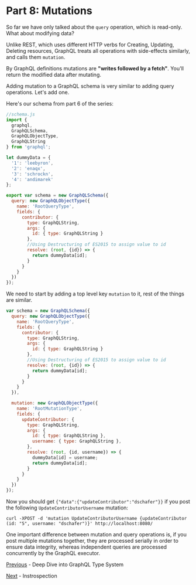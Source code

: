 # Part 8: Mutations

So far we have only talked about the `query` operation, which is read-only. What about modifying data?

Unlike REST, which uses different HTTP verbs for Creating, Updating, Deleting resources, GraphQL treats all operations with side-effects similarly, and calls them `mutation`.

By GraphQL definitions mutations are **"writes followed by a fetch"**. You'll return the modified data after mutating.

Adding mutation to a GraphQL schema is very similar to adding query operations. Let's add one.

Here's our schema from part 6 of the series:

```js
//schema.js
import {
  graphql,
  GraphQLSchema,
  GraphQLObjectType,
  GraphQLString
} from 'graphql';

let dummyData = {
  '1': 'leebyron',
  '2': 'enaqx',
  '3': 'schrockn',
  '4': 'andimarek'
};

export var schema = new GraphQLSchema({
  query: new GraphQLObjectType({
    name: 'RootQueryType',
    fields: {
      contributor: {
        type: GraphQLString,
        args: {
          id: { type: GraphQLString }
        },
        //Using Destructuring of ES2015 to assign value to id
        resolve: (root, {id}) => {
          return dummyData[id];
        }
      }
    }
  })
});
```

We need to start by adding a top level key `mutation` to it, rest of the things are similar.

```js
var schema = new GraphQLSchema({
  query: new GraphQLObjectType({
    name: 'RootQueryType',
    fields: {
      contributor: {
        type: GraphQLString,
        args: {
          id: { type: GraphQLString }
        },
        //Using Destructuring of ES2015 to assign value to id
        resolve: (root, {id}) => {
          return dummyData[id];
        }
      }
    }
  }),

  mutation: new GraphQLObjectType({
    name: 'RootMutationType',
    fields: {
      updateContributor: {
        type: GraphQLString,
        args: {
          id: { type: GraphQLString },
          username: { type: GraphQLString },
        },
        resolve: (root, {id, username}) => {
          dummyData[id] = username;
          return dummyData[id];
        }
      }
    }
  })
});
```
Now you should get `{"data":{"updateContributor":"dschafer"}}` if you post the following `UpdateContributorUsername` mutation:

```
curl -XPOST -d 'mutation UpdateContributorUsername {updateContributor (id: "5", username: "dschafer")}' http://localhost:8080/
```

One important difference between mutation and query operations is, if you post multiple mutations together, they are processed serially in order to ensure data integrity, whereas independent queries are processed concurrently by the GraphQL executor.

[Previous](7.%20Deep%20Dive%20into%20GraphQL%20Type%20System.md) - Deep Dive into GraphQL Type System

[Next](9.%20Introspection.md) - Instrospection

